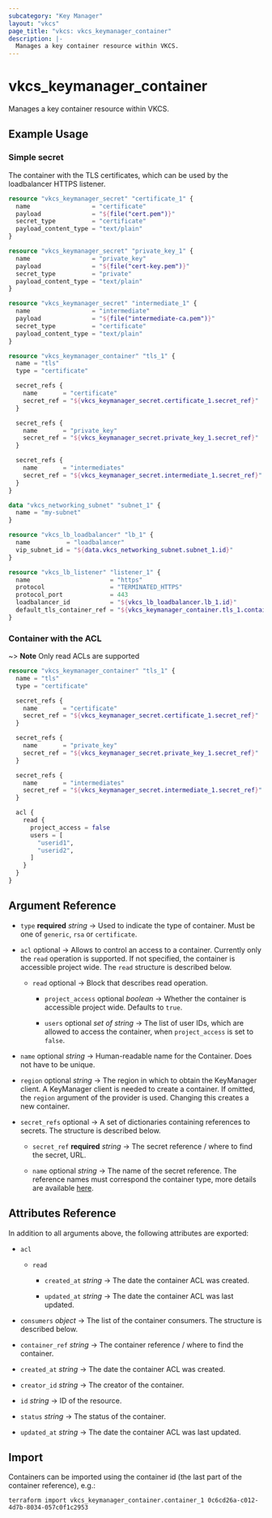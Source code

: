```yaml
---
subcategory: "Key Manager"
layout: "vkcs"
page_title: "vkcs: vkcs_keymanager_container"
description: |-
  Manages a key container resource within VKCS.
---
```


# vkcs_keymanager_container

Manages a key container resource within VKCS.

## Example Usage
### Simple secret
The container with the TLS certificates, which can be used by the loadbalancer HTTPS listener.
```terraform
resource "vkcs_keymanager_secret" "certificate_1" {
  name                 = "certificate"
  payload              = "${file("cert.pem")}"
  secret_type          = "certificate"
  payload_content_type = "text/plain"
}

resource "vkcs_keymanager_secret" "private_key_1" {
  name                 = "private_key"
  payload              = "${file("cert-key.pem")}"
  secret_type          = "private"
  payload_content_type = "text/plain"
}

resource "vkcs_keymanager_secret" "intermediate_1" {
  name                 = "intermediate"
  payload              = "${file("intermediate-ca.pem")}"
  secret_type          = "certificate"
  payload_content_type = "text/plain"
}

resource "vkcs_keymanager_container" "tls_1" {
  name = "tls"
  type = "certificate"

  secret_refs {
    name       = "certificate"
    secret_ref = "${vkcs_keymanager_secret.certificate_1.secret_ref}"
  }

  secret_refs {
    name       = "private_key"
    secret_ref = "${vkcs_keymanager_secret.private_key_1.secret_ref}"
  }

  secret_refs {
    name       = "intermediates"
    secret_ref = "${vkcs_keymanager_secret.intermediate_1.secret_ref}"
  }
}

data "vkcs_networking_subnet" "subnet_1" {
  name = "my-subnet"
}

resource "vkcs_lb_loadbalancer" "lb_1" {
  name          = "loadbalancer"
  vip_subnet_id = "${data.vkcs_networking_subnet.subnet_1.id}"
}

resource "vkcs_lb_listener" "listener_1" {
  name                      = "https"
  protocol                  = "TERMINATED_HTTPS"
  protocol_port             = 443
  loadbalancer_id           = "${vkcs_lb_loadbalancer.lb_1.id}"
  default_tls_container_ref = "${vkcs_keymanager_container.tls_1.container_ref}"
}
```

### Container with the ACL
~> **Note** Only read ACLs are supported
```terraform
resource "vkcs_keymanager_container" "tls_1" {
  name = "tls"
  type = "certificate"

  secret_refs {
    name       = "certificate"
    secret_ref = "${vkcs_keymanager_secret.certificate_1.secret_ref}"
  }

  secret_refs {
    name       = "private_key"
    secret_ref = "${vkcs_keymanager_secret.private_key_1.secret_ref}"
  }

  secret_refs {
    name       = "intermediates"
    secret_ref = "${vkcs_keymanager_secret.intermediate_1.secret_ref}"
  }

  acl {
    read {
      project_access = false
      users = [
        "userid1",
        "userid2",
      ]
    }
  }
}
```

## Argument Reference
- `type` **required** *string* &rarr;  Used to indicate the type of container. Must be one of `generic`, `rsa` or `certificate`.

- `acl` optional &rarr;  Allows to control an access to a container. Currently only the `read` operation is supported. If not specified, the container is accessible project wide. The `read` structure is described below.
  - `read` optional &rarr;  Block that describes read operation.
    - `project_access` optional *boolean* &rarr;  Whether the container is accessible project wide. Defaults to `true`.

    - `users` optional *set of* *string* &rarr;  The list of user IDs, which are allowed to access the container, when `project_access` is set to `false`.

- `name` optional *string* &rarr;  Human-readable name for the Container. Does not have to be unique.

- `region` optional *string* &rarr;  The region in which to obtain the KeyManager client. A KeyManager client is needed to create a container. If omitted, the `region` argument of the provider is used. Changing this creates a new container.

- `secret_refs` optional &rarr;  A set of dictionaries containing references to secrets. The structure is described below.
  - `secret_ref` **required** *string* &rarr;  The secret reference / where to find the secret, URL.

  - `name` optional *string* &rarr;  The name of the secret reference. The reference names must correspond the container type, more details are available [here](https://docs.openstack.org/barbican/stein/api/reference/containers.html).


## Attributes Reference
In addition to all arguments above, the following attributes are exported:
- `acl` 
  - `read` 
    - `created_at` *string* &rarr;  The date the container ACL was created.

    - `updated_at` *string* &rarr;  The date the container ACL was last updated.

- `consumers` *object* &rarr;  The list of the container consumers. The structure is described below.

- `container_ref` *string* &rarr;  The container reference / where to find the container.

- `created_at` *string* &rarr;  The date the container ACL was created.

- `creator_id` *string* &rarr;  The creator of the container.

- `id` *string* &rarr;  ID of the resource.

- `status` *string* &rarr;  The status of the container.

- `updated_at` *string* &rarr;  The date the container ACL was last updated.



## Import

Containers can be imported using the container id (the last part of the container reference), e.g.:

```shell
terraform import vkcs_keymanager_container.container_1 0c6cd26a-c012-4d7b-8034-057c0f1c2953
```
